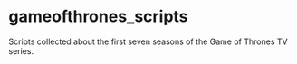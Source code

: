 # gameofthrones_scripts
Scripts collected about the first seven seasons of the Game of Thrones TV series.

